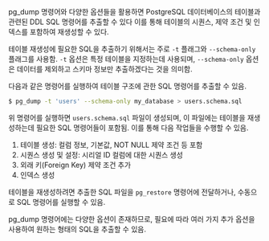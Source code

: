 
pg_dump 명령어와 다양한 옵션들을 활용하면 PostgreSQL 데이터베이스의 테이블과 관련된 DDL SQL 명령어를 추출할 수 있다 
이를 통해 테이블의 시퀀스, 제약 조건 및 인덱스를 포함하여 재생성할 수 있다.

테이블 재생성에 필요한 SQL을 추출하기 위해서는 주로 `-t` 플래그와 `--schema-only` 플래그를 사용함.
 `-t` 옵션은 특정 테이블을 지정하는데 사용되며, `--schema-only` 옵션은 데이터를 제외하고 스키마 정보만 추출하겠다는 것을 의미함.

다음과 같은 명령어를 실행하여 테이블 구조에 관한 SQL 명령어를 추출할 수 있음.

```bash
$ pg_dump -t 'users' --schema-only my_database > users.schema.sql
```

위 명령어를 실행하면 `users.schema.sql` 파일이 생성되며, 이 파일에는 테이블을 재생성하는데 필요한 SQL 명령어들이 포함됨.
이를 통해 다음 작업들을 수행할 수 있음.

1.  테이블 생성: 컬럼 정보, 기본값, NOT NULL 제약 조건 등 포함
2.  시퀀스 생성 및 설정: 시리얼 ID 컬럼에 대한 시퀀스 생성
3.  외래 키(Foreign Key) 제약 조건 추가
4.  인덱스 생성

테이블을 재생성하려면 추출한 SQL 파일을 `pg_restore` 명령어에 전달하거나, 수동으로 SQL 명령어를 실행할 수 있음.

pg_dump 명령어에는 다양한 옵션이 존재하므로, 필요에 따라 여러 가지 추가 옵션을 사용하여 원하는 형태의 SQL을 추출할 수 있음. 
